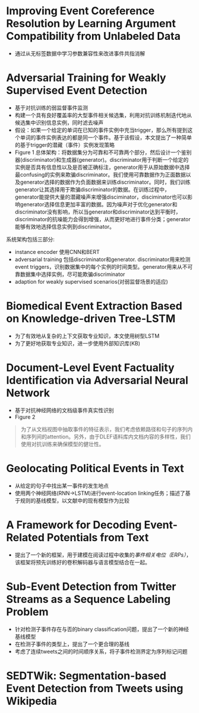 # Improving Event Coreference Resolution by Learning Argument Compatibility from Unlabeled Data
- 通过从无标签数据中学习参数兼容性来改进事件共指消解

# Adversarial Training for Weakly Supervised Event Detection
- 基于对抗训练的弱监督事件监测
- 构建一个具有良好覆盖率的大型事件相关候选集，利用对抗训练机制迭代地从候选集中识别信息实例，同时滤去噪声
- 假设：如果一个给定的单词在已知的事件实例中充当trigger，那么所有提到这个单词的事件实例表达的都是同一个事件。基于该假设，本文提出了一种简单的基于trigger的潜藏（事件）实例发现策略
- Figure 1 总体架构：将数据集分为可靠和不可靠两个部分，然后设计一个鉴别器(discriminator)和生成器(generator)。discriminator用于判断一个给定的实例是否具有信息性以及是否被正确标注，generator用于从原始数据中选择最confusing的实例来欺骗discriminator。我们使用可靠数据作为正面数据以及generator选择的数据作为负面数据来训练discriminator。同时，我们训练generator让其选择用于欺骗discriminator的数据。在训练过程中，generator能提供大量的潜藏噪声来增强disciminator，disciminator也可以影响generator选择信息更加丰富的数据。因为噪声对于优化generator和discriminator没有影响，所以当generator和discriminator达到平衡时，discriminator的抗噪能力会得到增强，从而更好地进行事件分类；generator能够有效地选择信息实例到discriminator。

系统架构包括三部分:

- instance encoder 使用CNN和BERT
- adversarial training 包括discriminator和generator. discriminator用来检测event triggers，识别数据集中的每个实例的时间类型。generator用来从不可靠数据集中选择实例，尽可能欺骗discriminator
- adaption for weakly supervised scenarios(对弱监督场景的适应)

# Biomedical Event Extraction Based on Knowledge-driven Tree-LSTM
- 为了有效地从复杂的上下文获取专业知识，本文使用树型LSTM
- 为了更好地获取专业知识，进一步使用外部知识库(KB)

# Document-Level Event Factuality Identification via Adversarial Neural Network
- 基于对抗神经网络的文档级事件真实性识别
- Figure 2
> 为了从文档视图中抽取事件的特征表示，我们考虑依赖路径和句子的序列内和序列间的attention。另外，由于DLEF语料库内文档内容的多样性，我们使用对抗训练来确保模型的健壮性。

# Geolocating Political Events in Text
- 从给定的句子中找出某一事件的发生地点
- 使用两个神经网络(RNN->LSTM)进行event-location linking任务；描述了基于规则的基线模型，以文献中的现有模型作为比较

# A Framework for Decoding Event-Related Potentials from Text
- 提出了一个新的框架，用于建模在阅读过程中收集的*事件相关电位（ERPs）*，该框架将预先训练好的卷积解码器与语言模型结合在一起。

# Sub-Event Detection from Twitter Streams as a Sequence Labeling Problem
- 针对检测子事件存在与否的binary classification问题，提出了一个新的神经基线模型
- 在检测子事件的类型上，提出了一个更合理的基线
- 考虑了连续tweets之间的时间顺序关系，将子事件检测界定为序列标记问题

# SEDTWik: Segmentation-based Event Detection from Tweets using Wikipedia